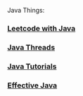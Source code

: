 Java Things:

### [Leetcode with Java](https://leetcode.com/lele94218/)

### [Java Threads](http://shop.oreilly.com/product/9780596007829.do)

### [Java Tutorials](https://docs.oracle.com/javase/tutorial/)

### [Effective Java](https://www.amazon.com/Effective-Java-2nd-Joshua-Bloch/dp/0321356683)
